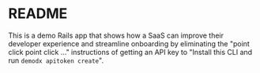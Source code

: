 # README

This is a demo Rails app that shows how a SaaS can improve their developer experience and streamline onboarding by eliminating the "point click point click ..." instructions of getting an API key to "Install this CLI and run `demodx apitoken create`".
